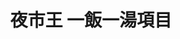 ---
title: "夜市王 一飯一湯項目"
description: "全台夜市王美食賽事資訊，一飯一湯項目排名與店家資訊。"
keywords:
  - 夜市王
  - 台灣美食
  - 一飯一湯
custom_css: "/css/events/the-king-of-night-market/single-event-list.css"
type: "the-king-of-night-market"
layout: "single-event-list"
datePublished: "2025-06-02"
dateModified: "2025-06-19"
image: "/images/events/the-king-of-night-market/rice-soup.png"
food_type: "一飯一湯"
---